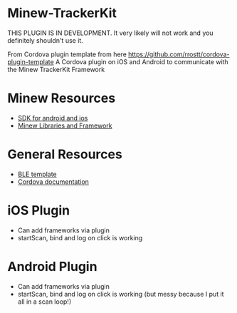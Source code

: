 Minew-TrackerKit
======

THIS PLUGIN IS IN DEVELOPMENT. It very likely will not work and you definitely shouldn't use it.

From Cordova plugin template from here https://github.com/rrostt/cordova-plugin-template
A Cordova plugin on iOS and Android to communicate with the Minew TrackerKit Framework

# Minew Resources

- [SDK for android and ios](http://docs.beaconyun.com/TrackerKit/iOS_MinewTrackerKit_Software_Development_Kit_Guide_en/)
- [Minew Libraries and Framework](https://api.beaconyun.com/d/ba7627b8b03f4cb6a4a1/?p=/iOS&mode=list)

# General Resources

- [BLE template](https://github.com/seermedical/cordova-plugin-ble-central)
- [Cordova documentation](https://cordova.apache.org/docs/en/latest/guide/hybrid/plugins/)

# iOS Plugin
- Can add frameworks via plugin
- startScan, bind and log on click is working

# Android Plugin
- Can add frameworks via plugin
- startScan, bind and log on click is working (but messy because I put it all in a scan loop!)
